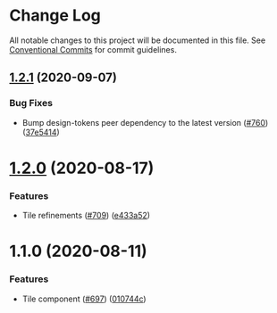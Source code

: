 # Change Log

All notable changes to this project will be documented in this file.
See [Conventional Commits](https://conventionalcommits.org) for commit guidelines.

## [1.2.1](https://github.com/cultureamp/kaizen-design-system/compare/@kaizen/draft-tile@1.2.0...@kaizen/draft-tile@1.2.1) (2020-09-07)


### Bug Fixes

* Bump design-tokens peer dependency to the latest version ([#760](https://github.com/cultureamp/kaizen-design-system/issues/760)) ([37e5414](https://github.com/cultureamp/kaizen-design-system/commit/37e5414b2e2c0befb4127c588120eb2e8bdc4d39))





# [1.2.0](https://github.com/cultureamp/kaizen-design-system/compare/@kaizen/draft-tile@1.1.0...@kaizen/draft-tile@1.2.0) (2020-08-17)


### Features

* Tile refinements ([#709](https://github.com/cultureamp/kaizen-design-system/issues/709)) ([e433a52](https://github.com/cultureamp/kaizen-design-system/commit/e433a5219682cd8db90f0833818a10fa8a8db6b0))





# 1.1.0 (2020-08-11)


### Features

* Tile component ([#697](https://github.com/cultureamp/kaizen-design-system/issues/697)) ([010744c](https://github.com/cultureamp/kaizen-design-system/commit/010744c5444a293335bc2c17e4f6fe4005163593))
